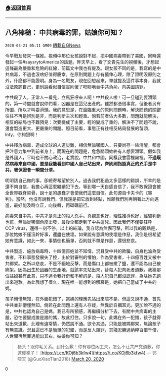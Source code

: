 ###  [:house:返回首頁](https://github.com/ourhimalayas/txt)
---

## 八角棒槌： 中共病毒的罪，姑娘你可知？
`2020-03-21 05:11 GM09` [轉載自GNews](https://gnews.org/zh-hant/147489/)

今早戰友發來一條推。視頻中那位女孩說對不起，把中國病毒帶到了美國，同時還發起一個#saysrytoAmerica的話題。昨天早上，看了文貴先生的視頻後，才想起這條最為嚴重和危險的紅線，前篇文中我也有提及。跟女孩不同的是，我寫的是中共病毒，不過也沒啥好值得慶幸，在原則問題上存有僥倖心理，除了證明沒原則之外，什麼都不能證明。身為一名戰友，現在回想起來，單就提及這件事本身，我就沒法原諒自己，更別說看似自信實則傻了吧唧地替中共負荊，向美國請罪。

中共殺了人，正常人一看見，立馬狂呼來人啊！中共殺人啦！可一旦碰到耍滑頭的，第一時間就會說你們看，凶器是在這兒出產的。雖然都憑借事實，但後者另有所圖，所以才叫耍滑頭。我的意思是，在面臨重大的原則問題時，解決問題的關鍵往往不再是辨別是非，而是判斷主次和輕重。倘若前者佔大多數，問題就能解決，相反的結局也不難預見：次要變成了主要，輕的變成了重的，解決不了問題不說，還會製造更大、更嚴重的問題。照目前看，事態正有往相反結局發展的苗頭，Inty，你夠狠啊！

中共釋放病毒，造成全球的人道災難，相信無論哪國人，只要尚存一絲清醒，都會把注意力集中到前者身上。而現在的問題是，危急關頭始終有人想耍滑頭。假如我是外國人，平時也不關心政治，老實說，中共和中國，同樣我會雲裡霧裡。**不過既然病毒來自中國，要是我能看到中國人自己站出來，齊刷刷指認真正的兇手是中共，我保證會一瞬間分清。**

明明該自己做的事，卻總寄希望於別人。過去我們犯過太多這樣的錯誤，所幸的是還不夠自信，我擔心再這麼繼續犯下去，等到哪一天自感自信了，我不敢保證會被全世界戳脊梁骨，說十足的愚蠢才會使我們這麼自信。此句源自卡夫卡的《審判》，當然，他沒有說我們，但我還是把它放到終點，惟願我們別再朝著此方向邁進，最好能及時立正，向後轉，再砥礪前行。

病毒來自中共，中共才是真正的殺人兇手。真觀念也好，理性推導也好，經驗判斷也罷，無論從哪個角度出發，最後全都走到了中共這兒。因此我們不僅要狂呼CCP virus，還得一刻不停。以上的結論，我自認為無懈可擊，所以我的觀點是，那位姑娘不僅沒幹好事，還盡在使壞。如果說有意識的使壞是作惡，我倒是很希望她有意識，如此一來，事情倒也簡單，否則就不單是作惡，還很悲哀。

中共製造、施放病毒時，十四億百姓並不知情，況且受中共的欺騙，自身也淪為受害者。不料事態發展失了控，出於對審判的懼怕，作為受害者，十四億百姓又被中共綁架。之所以悲哀，不是不絕地反擊，而是傷口上都被撒了鹽，還不認為自己被綁架。因為出生於凶器的生產地，就該率先站出來，替殺人犯向死者道歉。我猜那位姑娘甚有此意，只不過令我好奇和不解的是，殺人犯自己都沒認罪，為啥她先跑出來道歉。為此我想了很久，現在唯一能想到的解釋是，她把自己當成了中共的媽。

孩子懵懂無知，在外面犯錯了，當媽的理應先站出來陪不是。但這又說不通，首先中共並非懵懂無知，倘若在此問題上還有人存疑，無異於自摑耳光。更加說不通的是，中共也認為自己是媽。我已有所預感，再繼續分析下去，有關中共病毒的主題，恐怕要變成誰是誰的媽，故此打住。只多說一句，此媽在外一犯錯，孩子就得站出來道歉，此理有違常情，仍然說不通。欲令其通，只能是被媽綁架，無論孩子有無意識。況且這已不是簡單的犯錯，而是反人類罪，其殘忍勝過納粹百倍千倍，人世間再無罪過能出其右，姑娘你可知？

> 猪头！跟你毛关系。到什么歉！你有哪位闲工夫，怎么不让共产党道歉，你这傻狍子！ [https://t.co/KOj6b3kfw4](https://t.co/KOj6b3kfw4)
> — 郭啸天 (@GuoXiaoTian2018) [March 20, 2020](https://twitter.com/GuoXiaoTian2018/status/1240943805664280576?ref_src=twsrc%5Etfw)

0
